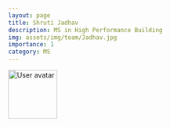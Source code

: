 ```yaml
---
layout: page
title: Shruti Jadhav
description: MS in High Performance Building
img: assets/img/team/Jadhav.jpg
importance: 1
category: MS
---
```


<img src="https://upload.wikimedia.org/wikipedia/commons/5/59/User-avatar.svg" 
       class="img-fluid z-depth-1 rounded"
       width="100" 
       height="100" 
       alt="User avatar"/>
